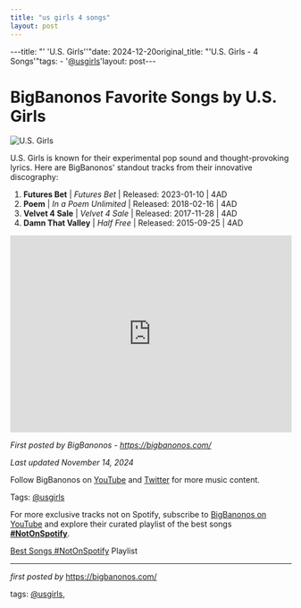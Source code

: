 ```yaml
---
title: "us girls 4 songs"
layout: post
---
```

---title: "' 'U.S. Girls''"date: 2024-12-20original_title: "'U.S. Girls - 4 Songs'"tags:  - '[@usgirls](/tags/usgirls/)'layout: post---<h1>BigBanonos Favorite Songs by U.S. Girls</h1><img src="https://media.pitchfork.com/photos/5a958f2f295e795e002fb3a8/16:9/w_1280,c_limit/Darlene-Shrugg.jpg" alt="U.S. Girls"> <p>U.S. Girls is known for their experimental pop sound and thought-provoking lyrics. Here are BigBanonos' standout tracks from their innovative discography:</p> <ol> <li><strong>Futures Bet</strong> | <em>Futures Bet</em> | Released: 2023-01-10 | 4AD</li> <li><strong>Poem</strong> | <em>In a Poem Unlimited</em> | Released: 2018-02-16 | 4AD</li> <li><strong>Velvet 4 Sale</strong> | <em>Velvet 4 Sale</em> | Released: 2017-11-28 | 4AD</li> <li><strong>Damn That Valley</strong> | <em>Half Free</em> | Released: 2015-09-25 | 4AD</li></ol> <div> <iframe src="https://open.spotify.com/embed/playlist/5mnV9OJDFxnzvOlIEn5cH8?utm_source=generator" width="100%" height="352" frameborder="0" allowfullscreen="" allow="autoplay; clipboard-write; encrypted-media; fullscreen; picture-in-picture" loading="lazy"></iframe></div> <p><em>First posted by BigBanonos - <a href="https://bigbanonos.com/">https://bigbanonos.com/</a></em></p><p><em>Last updated November 14, 2024</em></p><p>Follow BigBanonos on <a href="https://www.youtube.com/[@BigBanonos](/tags/BigBanonos/)">YouTube</a> and <a href="https://x.com/bigbanonos">Twitter</a> for more music content.</p><p>Tags: [@usgirls](/tags/usgirls/)</p><!--Subscribe and Playlist Links--><div>    <p>For more exclusive tracks not on Spotify, subscribe to <a href="https://www.youtube.com/[@BigBanonos](/tags/BigBanonos/)" target="_blank">BigBanonos on YouTube</a> and explore their curated playlist of the best songs <strong>[#NotOnSpotify](/tags/NotOnSpotify/)</strong>.</p>    <p><a href="https://www.youtube.com/playlist?list=PLtuNtuTatqI0kFahUCbtbfenC_ET5O_tr" target="_blank">Best Songs [#NotOnSpotify](/tags/NotOnSpotify/) Playlist<br /></a></p></div><hr /><p><em>first posted by</em> <a href="https://bigbanonos.com/" rel="noopener" target="_new">https://bigbanonos.com/</a></p><p>tags: [@usgirls](/tags/usgirls/),</p>